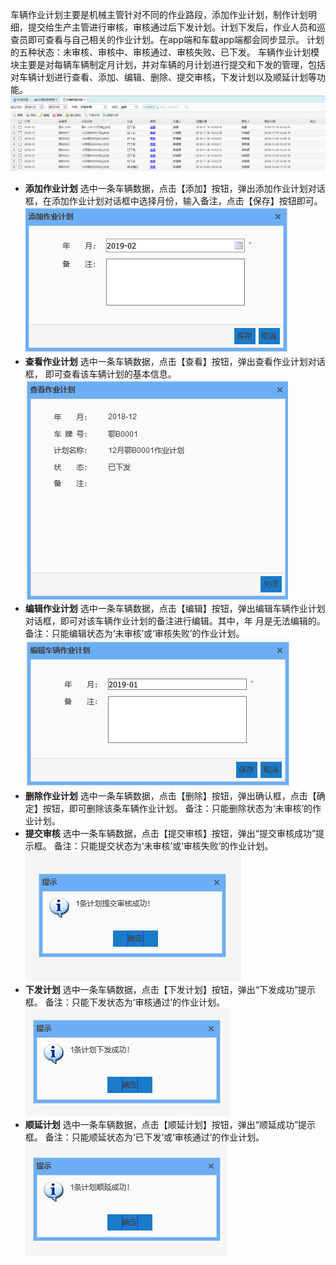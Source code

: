 车辆作业计划主要是机械主管针对不同的作业路段，添加作业计划，制作计划明细，提交给生产主管进行审核，审核通过后下发计划。计划下发后，作业人员和巡查员即可查看与自己相关的作业计划。在app端和车载app端都会同步显示。
计划的五种状态：未审核、审核中、审核通过、审核失败、已下发。
车辆作业计划模块主要是对每辆车辆制定月计划，并对车辆的月计划进行提交和下发的管理，包括对车辆计划进行查看、添加、编辑、删除、提交审核，下发计划以及顺延计划等功能。
![](images/2005.png)
* **添加作业计划**
             选中一条车辆数据，点击【添加】按钮，弹出添加作业计划对话框，在添加作业计划对话框中选择月份，输入备注，点击【保存】按钮即可。
![](images/2006.png)
* **查看作业计划**
             选中一条车辆数据，点击【查看】按钮，弹出查看作业计划对话框，  即可查看该车辆计划的基本信息。
![](images/2007.png)
* **编辑作业计划**
             选中一条车辆数据，点击【编辑】按钮，弹出编辑车辆作业计划对话框，即可对该车辆作业计划的备注进行编辑。其中，年 月是无法编辑的。
备注：只能编辑状态为‘未审核’或‘审核失败’的作业计划。
![](images/2008.png)
* **删除作业计划**
             选中一条车辆数据，点击【删除】按钮，弹出确认框，点击【确定】按钮，即可删除该条车辆作业计划。
备注：只能删除状态为‘未审核’的作业计划。
* **提交审核**
选中一条车辆数据，点击【提交审核】按钮，弹出“提交审核成功”提示框。
备注：只能提交状态为‘未审核’或‘审核失败’的作业计划。
![](images/2009.png)
* **下发计划**
             选中一条车辆数据，点击【下发计划】按钮，弹出“下发成功”提示框。
备注：只能下发状态为‘审核通过’的作业计划。
![](images/2010.png)
* **顺延计划**
             选中一条车辆数据，点击【顺延计划】按钮，弹出“顺延成功”提示框。
备注：只能顺延状态为‘已下发’或‘审核通过’的作业计划。
![](images/2011.png)

